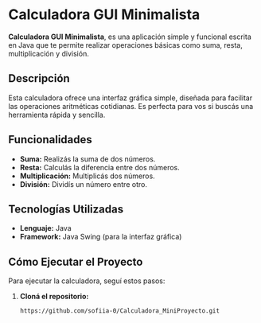 # Calculadora GUI Minimalista

**Calculadora GUI Minimalista**, es una aplicación simple y funcional escrita en Java que te permite realizar operaciones básicas como suma, resta, multiplicación y división.

## Descripción

Esta calculadora ofrece una interfaz gráfica simple, diseñada para facilitar las operaciones aritméticas cotidianas. Es perfecta para vos si buscás una herramienta rápida y sencilla.

## Funcionalidades

- **Suma:** Realizás la suma de dos números.
- **Resta:** Calculás la diferencia entre dos números.
- **Multiplicación:** Multiplicás dos números.
- **División:** Dividís un número entre otro.

## Tecnologías Utilizadas

- **Lenguaje:** Java
- **Framework:** Java Swing (para la interfaz gráfica)

## Cómo Ejecutar el Proyecto

Para ejecutar la calculadora, seguí estos pasos:

1. **Cloná el repositorio:**

   ```bash
   https://github.com/sofiia-0/Calculadora_MiniProyecto.git
